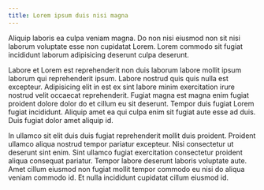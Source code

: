 ```yaml
---
title: Lorem ipsum duis nisi magna
---
```


Aliquip laboris ea culpa veniam magna. Do non nisi eiusmod non sit nisi laborum voluptate esse non cupidatat Lorem. Lorem commodo sit fugiat incididunt laborum adipisicing deserunt culpa deserunt.

Labore et Lorem est reprehenderit non duis laborum labore mollit ipsum laborum qui reprehenderit ipsum. Labore nostrud quis quis nulla est excepteur. Adipisicing elit in est ex sint labore minim exercitation irure nostrud velit occaecat reprehenderit. Fugiat magna est magna enim fugiat proident dolore dolor do et cillum eu sit deserunt. Tempor duis fugiat Lorem fugiat incididunt. Aliquip amet ea qui culpa enim sit fugiat aute esse ad duis. Duis fugiat dolor amet aliquip id.

In ullamco sit elit duis duis fugiat reprehenderit mollit duis proident. Proident ullamco aliqua nostrud tempor pariatur excepteur. Nisi consectetur ut deserunt sint enim. Sint ullamco fugiat exercitation consectetur proident aliqua consequat pariatur. Tempor labore deserunt laboris voluptate aute. Amet cillum eiusmod non fugiat mollit tempor commodo eu nisi do aliqua veniam commodo id. Et nulla incididunt cupidatat cillum eiusmod id.
